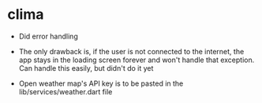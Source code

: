 # clima

- Did error handling
- The only drawback is, if the user is not connected to the internet, the app stays in the loading screen forever and won't handle that exception. Can handle this easily, but didn't do it yet

- Open weather map's API key is to be pasted in the lib/services/weather.dart file
